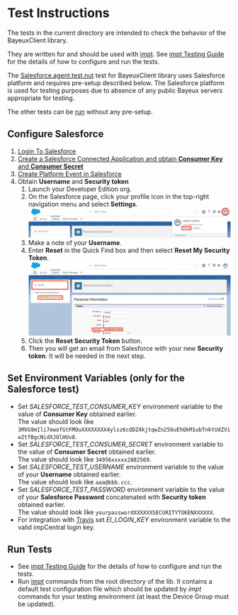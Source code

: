 # Test Instructions

The tests in the current directory are intended to check the behavior of the BayeuxClient library.

They are written for and should be used with [impt](https://github.com/electricimp/imp-central-impt). See [impt Testing Guide](https://github.com/electricimp/imp-central-impt/blob/master/TestingGuide.md) for the details of how to configure and run the tests.

The [Salesforce.agent.test.nut](./Salesforce.agent.test.nut) test for BayeuxClient library uses Salesforce platform and requires pre-setup described below. The Salesforce platform is used for testing purposes due to absence of any public Bayeux servers appropriate for testing.

The other tests can be [run](#run-tests) without any pre-setup.

## Configure Salesforce

1. [Login To Salesforce](../examples/README.md#login-to-salesforce)
1. [Create a Salesforce Connected Application and obtain **Consumer Key** and **Consumer Secret**](../examples/README.md#create-a-salesforce-connected-application)
1. [Create Platform Event in Salesforce](../examples/README.md#create-platform-event-in-salesforce)
1. Obtain **Username** and **Security token**
    1. Launch your Developer Edition org.
    1. On the Salesforce page, click your profile icon in the top-right navigation menu and select **Settings**.
![Click your profile icon in the top-right navigation menu and select Settings](images/Settings.png "Click your profile icon in the top-right navigation menu and select Settings")
    1. Make a note of your **Username**.
    1. Enter **Reset** in the Quick Find box and then select **Reset My Security Token**.
![Type Reset in the Quick Find box and then select Reset My Security Token](images/ResetToken.png "Type Reset in the Quick Find box and then select Reset My Security Token")
    1. Click the **Reset Security Token** button.
    1. Then you will get an email from Salesforce with your new **Security token**. It will be needed in the next step.

## Set Environment Variables (only for the Salesforce test)

- Set *SALESFORCE_TEST_CONSUMER_KEY* environment variable to the value of **Consumer Key** obtained earlier.\
The value should look like `3MVG9mIli7ewofGtFMOuXXXXXXXX4ylsz6cdDZ4kjtqwZn256uEhQkM1ubTnktUdZViw2tfBgcNidXJOlHUv8`.
- Set *SALESFORCE_TEST_CONSUMER_SECRET* environment variable to the value of **Consumer Secret** obtained earlier.\
The value should look like `34956xxxxx2882569`.
- Set *SALESFORCE_TEST_USERNAME* environment variable to the value of your **Username** obtained earlier.\
The value should look like `aaa@bbb.ccc`.
- Set *SALESFORCE_TEST_PASSWORD* environment variable to the value of your **Salesforce Password** concatenated with **Security token** obtained earlier.\
The value should look like `yourpasswordXXXXXXSECURITYTOKENXXXXXX`.
- For integration with [Travis](https://travis-ci.org) set *EI_LOGIN_KEY* environment variable to the valid impCentral login key.

## Run Tests

- See [impt Testing Guide](https://github.com/electricimp/imp-central-impt/blob/master/TestingGuide.md) for the details of how to configure and run the tests.
- Run [impt](https://github.com/electricimp/imp-central-impt) commands from the root directory of the lib. It contains a default test configuration file which should be updated by *impt* commands for your testing environment (at least the Device Group must be updated).

